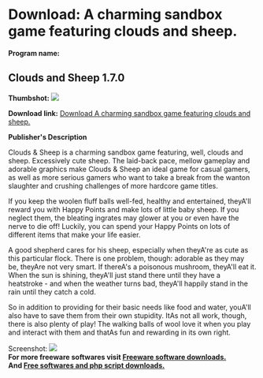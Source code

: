 # Download: A charming sandbox game featuring clouds and sheep.

**Program name:**

## Clouds and Sheep 1.7.0

  
**Thumbshot:** ![](http://www.freewarefiles.com/screenshot/cloudsnsheep_md.jpg)   
  
**Download link:** [Download A charming sandbox game featuring clouds and sheep.](http://freesoftwares.boysofts.com/Clouds-and-Sheep_program_82175.html)  
  


**Publisher's Description**  
  


Clouds & Sheep is a charming sandbox game featuring, well, clouds and sheep. Excessively cute sheep. The laid-back pace, mellow gameplay and adorable graphics make Clouds & Sheep an ideal game for casual gamers, as well as more serious gamers who want to take a break from the wanton slaughter and crushing challenges of more hardcore game titles. 

If you keep the woolen fluff balls well-fed, healthy and entertained, theyA'll reward you with Happy Points and make lots of little baby sheep. If you neglect them, the bleating ingrates may glower at you or even have the nerve to die off! Luckily, you can spend your Happy Points on lots of different items that make your life easier.

A good shepherd cares for his sheep, especially when theyA're as cute as this particular flock. There is one problem, though: adorable as they may be, theyAre not very smart. If thereA's a poisonous mushroom, theyA'll eat it. When the sun is shining, theyA'll just stand there until they have a heatstroke - and when the weather turns bad, theyA'll happily stand in the rain until they catch a cold.

So in addition to providing for their basic needs like food and water, youA'll also have to save them from their own stupidity. ItAs not all work, though, there is also plenty of play! The walking balls of wool love it when you play and interact with them and thatAs fun and rewarding in its own right.

  
  
Screenshot: ![](http://www.freewarefiles.com/screenshot/cloudsnsheep.jpg)   
**For more freeware softwares visit [Freeware software downloads.](http://freesoftwares.boysofts.com/)**   
**And [Free softwares and php script downloads.](http://www.boysofts.com/)**
